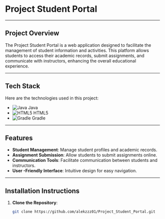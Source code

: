 # Project Student Portal

---

## Project Overview

The Project Student Portal is a web application designed to facilitate the management of student information and activities. This platform allows students to access their academic records, submit assignments, and communicate with instructors, enhancing the overall educational experience.

---

## Tech Stack

Here are the technologies used in this project:

- ![Java](https://img.shields.io/badge/Java-007396?style=flat&logo=java&logoColor=white) Java
- ![HTML5](https://img.shields.io/badge/HTML5-E34F26?style=flat&logo=html5&logoColor=white) HTML5
- ![Gradle](https://img.shields.io/badge/Gradle-02303A?style=flat&logo=gradle&logoColor=white) Gradle

---

## Features

- **Student Management**: Manage student profiles and academic records.
- **Assignment Submission**: Allow students to submit assignments online.
- **Communication Tools**: Facilitate communication between students and instructors.
- **User -Friendly Interface**: Intuitive design for easy navigation.

---

## Installation Instructions

1. **Clone the Repository**:
   ```bash
   git clone https://github.com/alekzzz01/Project_Student_Portal.git
